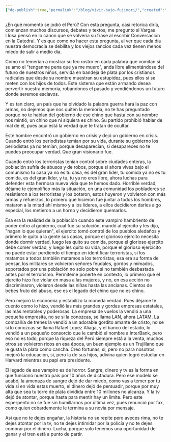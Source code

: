```yaml
---
{"dg-publish":true,"permalink":"/blog/vivir-bajo-fujimori/","created":"2024-07-18T21:18","updated":"2024-07-18T23:00"}
---
```


¿En qué momento se jodió el Perú? Con esta pregunta, casi retorica diría, comienzan muchos discursos, debates y textos; me pregunto si Vargas Llosa pensó en lo canon que se volvería su frase al escribir Conversación en la Catedral. Y es que como no hacer esta pregunta, al ver que cada día nuestra democracia se debilita y los viejos rancios cada vez tienen menos miedo de salir a medio día.

Como no temerían a mostrar su feo rostro en cada palabra que vomitan si su amo el "tenganme pena que ya me muero", anda libre alimentándose del futuro de nuestros niños, servida en bandeja de plata por los cristianos radicales que desde su nombre muestran su estupidez, pues ellos si se meten con los hijos de todos. Este sistema que están armando desea pervertir nuestra memoria, robándonos el pasado y vendiéndonos un futuro donde seremos esclavos.

Y es tan claro, un país que ha olvidado la palabra guerra hará la paz con armas, no dejemos que nos quiten la memoria, no te has preguntado porque no te hablan del gobierno de ese chino que hasta con su nombre nos mintió, un chino que ni siquiera es chino. Su partido prohibió hablar de mal de él, pues aquí está la verdad que te tratan de ocultar.

Este hombre encontró un gobierno en crisis y dejó un gobierno en crisis. Cuando entró los periodistas temían por su vida, durante su gobierno los periodistas ya no temían, porque desaparecían, si desapareces no te puedes preocupar verdad. Que gran visionario fue.

Cuando entró los terroristas tenían control sobre ciudades enteras, la población sufría de abusos y de robos, porque si ahora vives bajo el comunismo tu casa ya no es tu casa, es del gran líder, tu comida ya no es tu comida, es del gran líder, y tu, tu ya no eres libre, ahora luchas para defender esta hermosa nueva vida que te hemos dado. Horrible verdad, déjame te ejemplifico más la situación, en una comunidad los pobladores se resistieron a los terroristas y los botaron, estos huyeron y volvieron con más armas y refuerzos, lo primero que hicieron fue juntar a todos los hombres, mataron a la mitad ahí mismo y a los lideres, a ellos decidieron darles algo especial, los metieron a un horno y decidieron quemarlos. 

Esa era la realidad de la población cuando este vampiro hambriento de poder entro al gobierno, cual fue su solución, mandó al ejercito y les dijo, "hagan lo que quieran", el ejercito tomó control de los pueblos aledaños y primero le quito a la gente sus casas, porque el glorioso ejercito necesita donde dormir verdad, luego les quito su comida, porque el glorioso ejercito debe comer verdad, y luego les quito su vida, porque el glorioso ejercicito no puede estar perdiendo el tiempo en identificar terroristas, si los matamos a todos también matamos a los terroristas, esa era su forma de pensar, los militares se volvieron señores feudales, gordos y mimados, soportados por una población no solo pobre si no también desbastada antes por el terrorismo. Permiteme ponerte en contexto, lo primero que el ejercito hizo fue violar en masa a las mujeres, y no, en esa acción no discriminaron, violaron desde las niñas hasta las ancianas. Cientos de bebes fruto del abuso, ese es el legado del chino que no es chino.

Pero mejoró la economía y estabilizó la moneda verdad. Pues déjame te cuento como lo hizo, vendió las más grandes y gordas empresas estatales, las más rentables y poderosas. La empresa de vuelos la vendió a una pequeña empresita, no se si la conozcas, se llama LAN, ahora LATAM. La compañía de trenes la vendió a un adorable gordito amante de cristo, no se si lo conozcas se llama Rafael Lopez Aliaga, y el banco del estado, lo vendió a un pequeño consorcio que le cambió el nombre a InterBank, pero eso no es todo, porque la riqueza del Perú siempre está a la venta, muchos otros se volvieron ricos en esa época, un buen ejemplo es un Trujillano que le gusta la plata como cancha. Creo fortunas, si, pero no para nosotros, mejoró la educación, si, pero la de sus hijos, adivina quien logró estudiar en Harvard mientras su papi era presidente.

El legado de ese vampiro es de horror. Sangre, dinero y tv es la forma en que funcionó nuestro país por 10 años de dictadura. Pero ese modelo se acabó, la amenaza de sangre dejó de dar miedo, como vas a temer por tu vida si en vida estas muerto, el dinero dejó de persuadir, porque por muy alta que sea tu torre de plata dividida entre 10 millones no alcanza. Y la tv dejó de atontar, porque hasta para mentir hay un límite. Pero este esperpento no se fue sin humillarnos por última vez, pues renunció por fax, como quien cobardemente le termina a su novia por mensaje.

Asi que no te dejes engañar, la historia no se repite pero aveces rima, no te dejes atontar por la tv, no te dejes intimidar por la policía y no te dejes comprar por el dinero. Lucha, porque solo tenemos una oportunidad de ganar y el tren está a punto de partir.